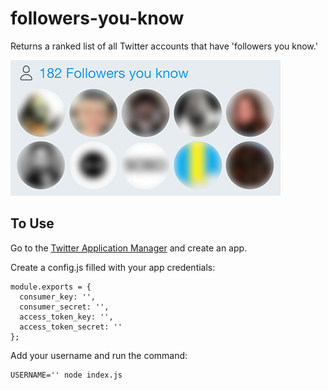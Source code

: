 # followers-you-know
Returns a ranked list of all Twitter accounts that have 'followers you know.'

![screenshot](/screenshot.jpg)

## To Use
Go to the [Twitter Application Manager](https://apps.twitter.com/) and create an app.

Create a config.js filled with your app credentials:
```
module.exports = {
  consumer_key: '',
  consumer_secret: '',
  access_token_key: '',
  access_token_secret: ''
};
```
Add your username and run the command:

```
USERNAME='' node index.js
```
